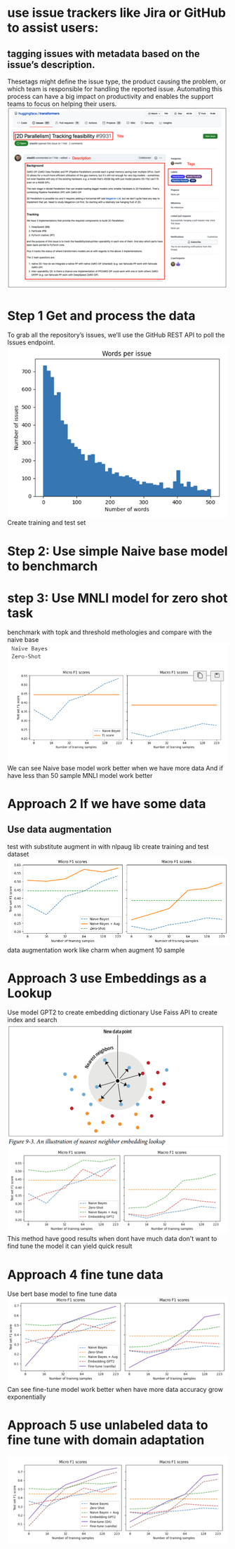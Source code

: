 # use issue trackers like Jira or GitHub to assist users: 
## tagging issues with metadata based on the issue’s description. 
Thesetags might define the issue type, the product causing the problem, or which team is
responsible for handling the reported issue. Automating this process can have a big
impact on productivity and enables the support teams to focus on helping their users.
![Alt text](image.png)
# Step 1 Get and process the data 
To grab all the repository’s issues, we’ll use the GitHub REST API to poll the Issues
endpoint.
![Alt text](image-8.png)
Create training and test set  
# Step 2: Use simple Naive base model to benchmarch
# step 3: Use MNLI model for zero shot task 
benchmark with topk and threshold methologies and compare with the naive base
![Alt text](image-3.png)
We can see 
Naive base model work better when we have more data
And if have less than 50 sample MNLI model work better 

# Approach 2 If we have some data 
## Use data augmentation
test with substitute augment in with nlpaug lib
create training and test dataset
![Alt text](image-4.png)
data augmentation work like charm when augment 10 sample

# Approach 3 use Embeddings as a Lookup 
Use model GPT2 to create embedding dictionary 
Use Faiss API to create index and search
![Alt text](image-5.png) 
![Alt text](image-9.png)  
This method have good results when dont have much data don't want to find tune the model it can yield quick result
# Approach 4 fine tune data 
Use bert base model to fine tune data
![Alt text](image-7.png)  
Can see fine-tune model work better when have more data accuracy grow exponentially
# Approach 5 use unlabeled data to fine tune with domain adaptation
![Alt text](image-10.png)